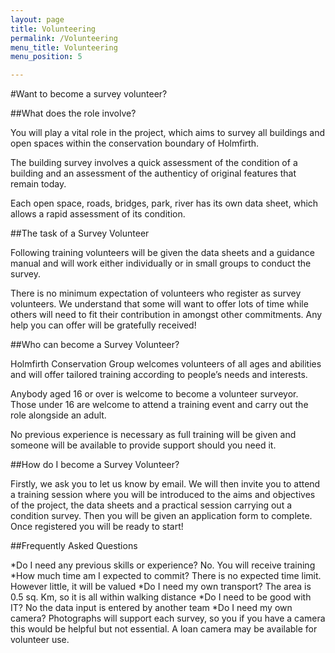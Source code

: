 ```yaml
---
layout: page
title: Volunteering
permalink: /Volunteering
menu_title: Volunteering
menu_position: 5

---
```

#Want to become a survey volunteer?

##What does the role involve?

You will play a vital role in the project, which aims to survey all buildings and open spaces within the conservation boundary of Holmfirth.  

The building survey involves a quick assessment of the condition of a building and an assessment of the authenticy of original features that remain today.

Each open space, roads, bridges, park, river has its own data sheet, which allows a rapid assessment of its condition.

##The task of a Survey Volunteer

Following training volunteers will be given the data sheets and a guidance manual and will work either individually or in small groups to conduct the survey. 

There is no minimum expectation of volunteers who register as survey volunteers. We understand that some will want to offer lots of time while others will need to fit their contribution in amongst other commitments. Any help you can offer will be gratefully received!

##Who can become a Survey Volunteer?

Holmfirth Conservation Group welcomes volunteers of all ages and abilities and will offer tailored training according to people’s needs and interests.

Anybody aged 16 or over is welcome to become a volunteer surveyor. Those under 16 are welcome to attend a training event and carry out the role alongside an adult.

No previous experience is necessary as full training will be given and someone will be available to provide support should you need it.

##How do I become a Survey Volunteer?

Firstly, we ask you to let us know by email.  We will then invite you to attend a training session where you will be introduced to the aims and objectives of the project, the data sheets and a practical session carrying out a condition survey.  Then you will be given an application form to complete.  Once registered you will be ready to start!

##Frequently Asked Questions

*Do I need any previous skills or experience?
No.  You will receive training
*How much time am I expected to commit?
There is no expected time limit.  However little, it will be valued
*Do I need my own transport?
The area is 0.5 sq. Km, so it is all within walking distance
*Do I need to be good with IT?
No the data input is entered by another team
*Do I need my own camera?
Photographs will support each survey, so you if you have a camera this would be helpful but not essential. A loan camera may be available for volunteer use. 

